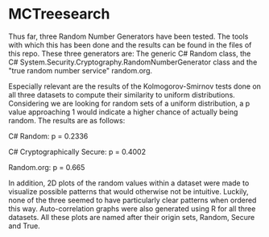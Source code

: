 # MCTreesearch
Thus far, three Random Number Generators have been tested. The tools with which this has been done and the results can be found in the files of this repo. These three generators are: The generic C# Random class, the C# System.Security.Cryptography.RandomNumberGenerator class and the "true random number service" random.org. 

Especially relevant are the results of the Kolmogorov-Smirnov tests done on all three datasets to compute their similarity to uniform distributions. Considering we are looking for random sets of a uniform distribution, a p value approaching 1 would indicate a higher chance of actually being random. The results are as follows:

C# Random: p = 0.2336

C# Cryptographically Secure: p = 0.4002

Random.org: p = 0.665

In addition, 2D plots of the random values within a dataset were made to visualize possible patterns that would otherwise not be intuitive. Luckily, none of the three seemed to have particularly clear patterns when ordered this way.
Auto-correlation graphs were also generated using R for all three datasets. All these plots are named after their origin sets, Random, Secure and True.
